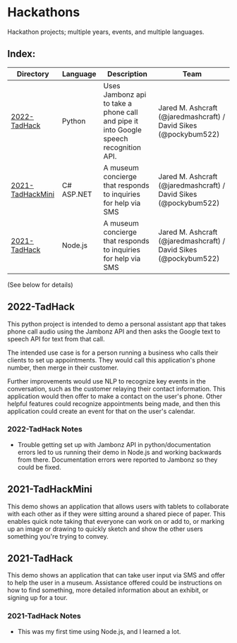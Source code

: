 # Hackathons
Hackathon projects; multiple years, events, and multiple languages.

## Index:

| Directory                                                                                               | Language    | Description                                                                                 | Team                                                                |
| ------------------------------------------------------------------------------------------------------- | ----------- | ------------------------------------------------------------------------------------------- | ------------------------------------------------------------------- |
| [2022-TadHack](https://github.com/PockyBum522/Hackathons#2022-TadHack)                  | Python      | Uses Jambonz api to take a phone call and pipe it into Google speech recognition API.       | Jared M. Ashcraft (@jaredmashcraft) / David Sikes (@pockybum522)    |
| [2021-TadHackMini](https://github.com/PockyBum522/Hackathons#2021-TadHackMini)          | C# ASP.NET  | A museum concierge that responds to inquiries for help via SMS                              | Jared M. Ashcraft (@jaredmashcraft) / David Sikes (@pockybum522)    |
| [2021-TadHack](https://github.com/PockyBum522/Hackathons#2021-TadHack)                  | Node.js     | A museum concierge that responds to inquiries for help via SMS                              | Jared M. Ashcraft (@jaredmashcraft) / David Sikes (@pockybum522)    |

(See below for details)

## 2022-TadHack

This python project is intended to demo a personal assistant app that takes phone call audio using the Jambonz API and then asks the Google text to speech API for text from that call. 

The intended use case is for a person running a business who calls their clients to set up appointments. They would call this application's phone number, then merge in their customer.

Further improvements would use NLP to recognize key events in the conversation, such as the customer relaying their contact information. This application would then offer to make a contact on the user's phone. Other helpful features could recognize appointments being made, and then this application could create an event for that on the user's calendar.

### 2022-TadHack Notes

* Trouble getting set up with Jambonz API in python/documentation errors led to us running their demo in Node.js and working backwards from there. Documentation errors were reported to Jambonz so they could be fixed.

## 2021-TadHackMini

This demo shows an application that allows users with tablets to collaborate with each other as if they were sitting around a shared piece of paper. This enables quick note taking that everyone can work on or add to, or marking up an image or drawing to quickly sketch and show the other users something you're trying to convey.

## 2021-TadHack

This demo shows an application that can take user input via SMS and offer to help the user in a museum. Assistance offered could be instructions on how to find something, more detailed information about an exhibit, or signing up for a tour.

### 2021-TadHack Notes

* This was my first time using Node.js, and I learned a lot.